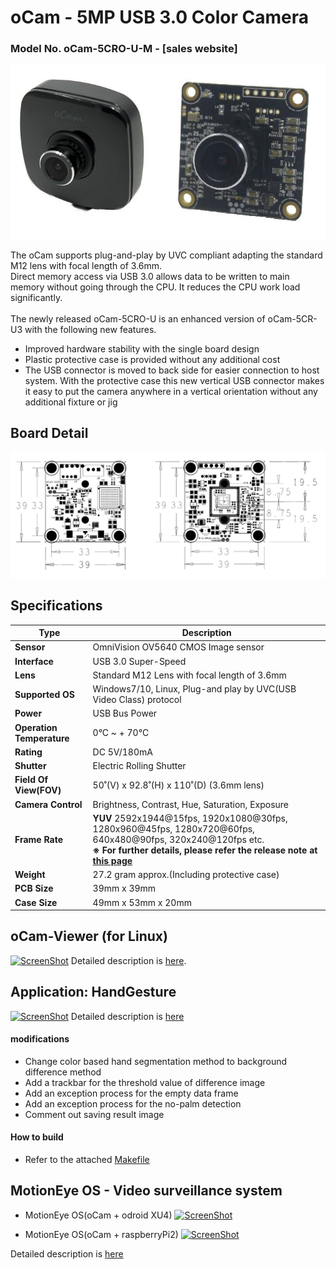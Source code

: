# oCam - 5MP USB 3.0 Color Camera
### Model No. oCam-5CRO-U-M - [sales website]

![ScreenShot](../../images/oCam-5CRO-U-M.png)

The oCam supports plug-and-play by UVC compliant adapting the standard M12 lens with focal length of 3.6mm.</br>
Direct memory access via USB 3.0 allows data to be written to main memory without going through the CPU. It reduces the CPU work load significantly.</br></br>
The newly released oCam-5CRO-U is an enhanced version of oCam-5CR-U3 with the following new features.
* Improved hardware stability with the single board design
* Plastic protective case is provided without any additional cost
* The USB connector is moved to back side for easier connection to host system. With the protective case this new vertical USB connector makes it easy to put the camera anywhere in a vertical orientation without any additional fixture or jig

## Board Detail
![ScreenShot](../../images/oCam-5CRO-U-M_layout.png)


## Specifications
Type | Description |
------|------|
**Sensor** | OmniVision OV5640 CMOS Image sensor |
**Interface** | USB 3.0 Super-Speed |
**Lens** | Standard M12 Lens with focal length of 3.6mm | 
**Supported OS** | Windows7/10, Linux, Plug-and play by UVC(USB Video Class) protocol | 
**Power** | USB Bus Power | 
**Operation Temperature** | 0°C ~ + 70°C |
**Rating** | DC 5V/180mA |
**Shutter** | Electric Rolling Shutter |
**Field Of View(FOV)** | 50˚(V) x 92.8˚(H) x 110˚(D) (3.6mm lens) |
**Camera Control** | Brightness, Contrast, Hue, Saturation, Exposure | 
**Frame Rate** | **YUV** 2592x1944@15fps, 1920x1080@30fps, 1280x960@45fps, 1280x720@60fps, 640x480@90fps, 320x240@120fps etc.<br/>  **※ For further details, please refer the release note at [this page](../../Firmware)** | 
**Weight** | 27.2 gram approx.(Including protective case) | 
**PCB Size** | 39mm x 39mm | 
**Case Size** | 49mm x 53mm x 20mm |

## oCam-Viewer (for Linux)
[![ScreenShot](../../images/oCam_viewer.png)](https://youtu.be/wqLTuag7j-Q)
Detailed description is [here](../../Software/oCam_viewer_Linux).

## Application: HandGesture
[![ScreenShot](../../images/oCam_handgesture.png)](https://youtu.be/-S4rLRJTN6w)
Detailed description is [here](https://www.youtube.com/watch?v=th8hUD7Ajg4)

#### modifications
* Change color based hand segmentation method to background difference method
* Add a trackbar for the threshold value of difference image
* Add an exception process for the empty data frame
* Add an exception process for the no-palm detection
* Comment out saving result image
 
#### How to build
* Refer to the attached [Makefile](../../Examples/HandGesture/Makefile)

## MotionEye OS - Video surveillance system
* MotionEye OS(oCam + odroid XU4) 
[![ScreenShot](../../images/motionEyeOs-odroidXU4.JPG)](https://youtu.be/2noqEafpVPA)

* MotionEye OS(oCam + raspberryPi2) 
[![ScreenShot](../../images/motionEyeOs-RaspberryPi2.JPG)](https://youtu.be/UF2lI0pNpB0)

Detailed description is [here](https://github.com/ccrisan/motioneyeos)

